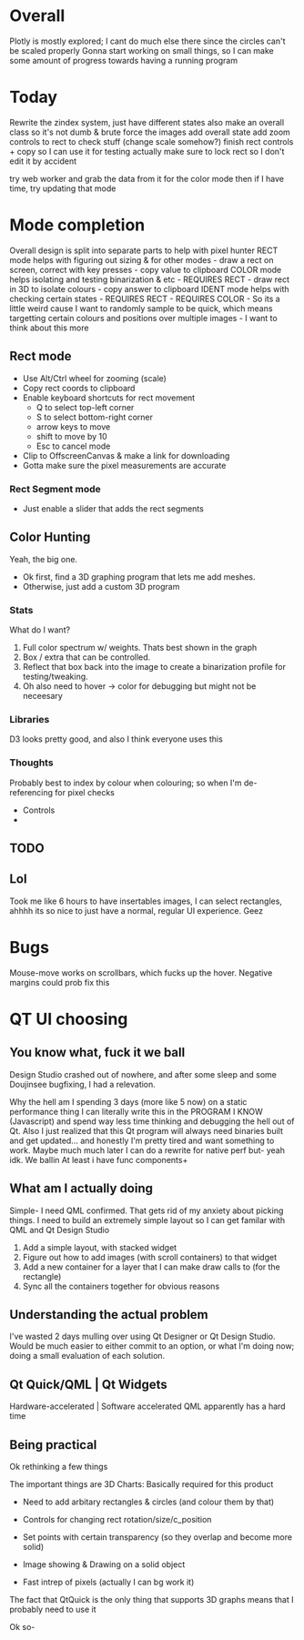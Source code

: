 # Overall

Plotly is mostly explored; I cant do much else there since the circles can't be scaled properly
Gonna start working on small things, so I can make some amount of progress towards having a running program

# Today

Rewrite the zindex system, just have different states
also make an overall class so it's not dumb & brute force the images
add overall state
add zoom controls to rect to check stuff (change scale somehow?)
finish rect controls + copy so I can use it for testing actually
make sure to lock rect so I don't edit it by accident

try web worker and grab the data from it for the color mode
then if I have time, try updating that mode



# Mode completion
Overall design is split into separate parts to help with pixel hunter
RECT mode helps with figuring out sizing & for other modes
    - draw a rect on screen, correct with key presses
    - copy value to clipboard
COLOR mode helps isolating and testing binarization & etc
    - REQUIRES RECT
    - draw rect in 3D to isolate colours
    - copy answer to clipboard
IDENT mode helps with checking certain states
    - REQUIRES RECT
    - REQUIRES COLOR
    - So its a little weird cause I want to randomly sample to be quick, which means targetting certain colours and positions over multiple images
    - I want to think about this more

## Rect mode
- Use Alt/Ctrl wheel for zooming (scale)
- Copy rect coords to clipboard
- Enable keyboard shortcuts for rect movement
    - Q to select top-left corner
    - S to select bottom-right corner
    - arrow keys to move 
    - shift to move by 10
    - Esc to cancel mode
- Clip to OffscreenCanvas & make a link for downloading
- Gotta make sure the pixel measurements are accurate

### Rect Segment mode
- Just enable a slider that adds the rect segments

## Color Hunting
Yeah, the big one.

- Ok first, find a 3D graphing program that lets me add meshes.
- Otherwise, just add a custom 3D program

### Stats
What do I want?
1. Full color spectrum w/ weights.
    Thats best shown in the graph
2. Box / extra that can be controlled.
3. Reflect that box back into the image to create a binarization profile for testing/tweaking.
4. Oh also need to hover -> color for debugging but might not be neceesary

### Libraries
D3 looks pretty good, and also I think everyone uses this

### Thoughts
Probably best to index by colour when colouring; so when I'm de-referencing for pixel checks

- Controls
- 


## TODO





## Lol

Took me like 6 hours to have insertables images, I can select rectangles, ahhhh its so nice to just have a normal, regular UI experience. Geez

# Bugs

Mouse-move works on scrollbars, which fucks up the hover.
Negative margins could prob fix this


# QT UI choosing

## You know what, fuck it we ball

Design Studio crashed out of nowhere, and after some sleep and some Doujinsee bugfixing, I had a relevation.

Why the hell am I spending 3 days (more like 5 now) on a static performance thing
I can literally write this in the PROGRAM I KNOW (Javascript) and spend way less time thinking and debugging the hell out of Qt.
Also I just realized that this Qt program will always need binaries built and get updated... and honestly I'm pretty tired and want something to work.
Maybe much much later I can do a rewrite for native perf but- yeah idk. We ballin
At least i have func components+


## What am I actually doing
Simple-
I need QML confirmed. That gets rid of my anxiety about picking things.
I need to build an extremely simple layout so I can get familar with QML and Qt Design Studio

1. Add a simple layout, with stacked widget
2. Figure out how to add images (with scroll containers) to that widget
3. Add a new container for a layer that I can make draw calls to (for the rectangle)
4. Sync all the containers together for obvious reasons

## Understanding the actual problem
I've wasted 2 days mulling over using Qt Designer or Qt Design Studio.
Would be much easier to either commit to an option, or what I'm doing now;
    doing a small evaluation of each solution.

Qt Quick/QML | Qt Widgets
---
Hardware-accelerated | Software accelerated
QML apparently has a hard time 

## Being practical

Ok rethinking a few things

The important things are
3D Charts: Basically required for this product
- Need to add arbitary rectangles & circles (and colour them by that)
- Controls for changing rect rotation/size/c_position
- Set points with certain transparency (so they overlap and become more solid)

- Image showing & Drawing on a solid object
- Fast intrep of pixels (actually I can bg work it)


The fact that QtQuick is the only thing that supports 3D graphs means that I probably need to use it


Ok so-

